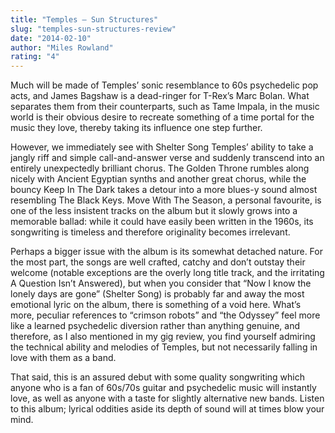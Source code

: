 ```yaml
---
title: "Temples – Sun Structures"
slug: "temples-sun-structures-review"
date: "2014-02-10"
author: "Miles Rowland"
rating: "4"
---
```


Much will be made of Temples’ sonic resemblance to 60s psychedelic pop acts, and James Bagshaw is a dead-ringer for T-Rex’s Marc Bolan. What separates them from their counterparts, such as Tame Impala, in the music world is their obvious desire to recreate something of a time portal for the music they love, thereby taking its influence one step further.

However, we immediately see with Shelter Song Temples’ ability to take a jangly riff and simple call-and-answer verse and suddenly transcend into an entirely unexpectedly brilliant chorus. The Golden Throne rumbles along nicely with Ancient Egyptian synths and another great chorus, while the bouncy Keep In The Dark takes a detour into a more blues-y sound almost resembling The Black Keys. Move With The Season, a personal favourite, is one of the less insistent tracks on the album but it slowly grows into a memorable ballad: while it could have easily been written in the 1960s, its songwriting is timeless and therefore originality becomes irrelevant.

Perhaps a bigger issue with the album is its somewhat detached nature. For the most part, the songs are well crafted, catchy and don’t outstay their welcome (notable exceptions are the overly long title track, and the irritating A Question Isn’t Answered), but when you consider that “Now I know the lonely days are gone” (Shelter Song) is probably far and away the most emotional lyric on the album, there is something of a void here. What’s more, peculiar references to “crimson robots” and “the Odyssey” feel more like a learned psychedelic diversion rather than anything genuine, and therefore, as I also mentioned in my gig review, you find yourself admiring the technical ability and melodies of Temples, but not necessarily falling in love with them as a band.

That said, this is an assured debut with some quality songwriting which anyone who is a fan of 60s/70s guitar and psychedelic music will instantly love, as well as anyone with a taste for slightly alternative new bands. Listen to this album; lyrical oddities aside its depth of sound will at times blow your mind.
